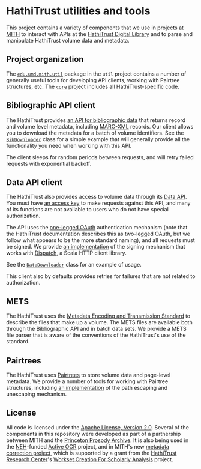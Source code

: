 HathiTrust utilities and tools
==============================

This project contains a variety of components that we use in projects at
[MITH](http://mith.umd.edu/) to interact with APIs at the
[HathiTrust Digital Library](http://www.hathitrust.org/) and to parse and
manipulate HathiTrust volume data and metadata.

Project organization
--------------------

The [`edu.umd.mith.util`](https://github.com/umd-mith/hathi/tree/master/util/src/main/scala/util)
package in the `util` project contains a number of generally useful tools for
developing API clients, working with Pairtree structures, etc. The
[`core`](https://github.com/umd-mith/hathi/tree/master/core) project includes
all HathiTrust-specific code.

Bibliographic API client
------------------------

The HathiTrust provides
[an API for bibliographic data](http://www.hathitrust.org/bib_api) that returns
record and volume level metadata, including
[MARC-XML](http://www.loc.gov/marc/marc.html) records. Our client allows you to
download the metadata for a batch of volume identifiers. See the
[`BibDownloader`](https://github.com/umd-mith/hathi/blob/master/core/src/main/scala/hathi/api/bib/cli/driver.scala)
class for a simple example that will generally provide all the functionality you
need when working with this API.

The client sleeps for random periods between requests, and will retry failed
requests with exponential backoff.

Data API client
---------------

The HathiTrust also provides access to volume data through its
[Data API](http://www.hathitrust.org/data_api). You must have
[an access key](http://babel.hathitrust.org/cgi/kgs/request) to make requests
against this API, and many of its functions are not available to users who do
not have special authorization.

The API uses the
[one-legged OAuth](https://github.com/Mashape/mashape-oauth/blob/master/FLOWS.md#oauth-10a-one-legged)
authentication mechanism (note that the HathiTrust documentation describes this
as two-legged OAuth, but we follow what appears to be the more standard naming),
and all requests must be signed. We provide
[an implementation](https://github.com/umd-mith/hathi/blob/master/util/src/main/scala/util/oauth.scala)
of the signing mechanism that works with
[Dispatch](http://dispatch.databinder.net/Dispatch.html),
a Scala HTTP client library.

See the [`DataDownloader`](https://github.com/umd-mith/hathi/blob/master/core/src/main/scala/hathi/api/data/cli/driver.scala)
class for an example of usage.

This client also by defaults provides retries for failures that are not related
to authorization.

METS
----

The HathiTrust uses the [Metadata Encoding and Transmission Standard](https://github.com/umd-mith/hathi/blob/master/util/src/main/scala/util/oauth.scala)
to describe the files that make up a volume. The METS files are available both
through the Bibliographic API and in batch data sets. We provide a METS file
parser that is aware of the conventions of the HathiTrust's use of the standard.

Pairtrees
---------

The HathiTrust uses [Pairtrees](http://stackoverflow.com/a/23326372/334519) to
store volume data and page-level metadata. We provide a number of tools for
working with Pairtree structures, including
[an implementation](https://github.com/umd-mith/hathi/blob/master/util/src/main/scala/util/pairtree.scala)
of the path escaping and unescaping mechanism.

License
-------

All code is licensed under the [Apache License, Version 2.0](http://www.apache.org/licenses/LICENSE-2.0).
Several of the components in this repository were developed as part of a
partnership between MITH and the [Princeton Prosody Archive](https://digitalhumanities.princeton.edu/ppa/).
It is also being used in the [NEH](http://www.neh.gov/)-funded
[Active OCR](http://www.neh.gov/) project, and in MITH's new
[metadata correction project](http://mith.umd.edu/mith-awarded-hathitrust-research-center-grant/),
which is supported by a grant from the [HathiTrust Research Center](http://www.hathitrust.org/htrc)'s
[Workset Creation For Scholarly Analysis](http://worksets.htrc.illinois.edu/worksets/) project.
